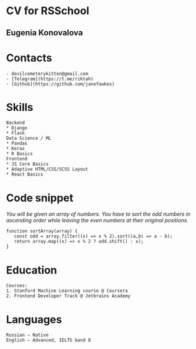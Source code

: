 # CV for RSSchool

## Eugenia Konovalova

# Contacts
    - devilcemeterykitten@gmail.com
    - [Telegram](https://t.me/riktah)
    - [Github](https://github.com/janefawkes)

# Skills
    Backend
    * Django
    * Flask
    Data Science / ML
    * Pandas
    * Keras
    * R Basics
    Frontend 
    * JS Core Basics
    * Adaptive HTML/CSS/SCSS Layout
    * React Basics
    
# Code snippet
*You will be given an array of numbers. You have to sort the odd numbers in ascending order while leaving the even numbers at their original positions.*
```
function sortArray(array) {
   const odd = array.filter((x) => x % 2).sort((a,b) => a - b);
   return array.map((x) => x % 2 ? odd.shift() : x);
}
```
    

# Education
    Courses:
    1. Stanford Machine Learning course @ Coursera
    2. Frontend Developer Track @ Jetbrains Academy

# Languages
    Russian — Native
    English — Advanced, IELTS band 8